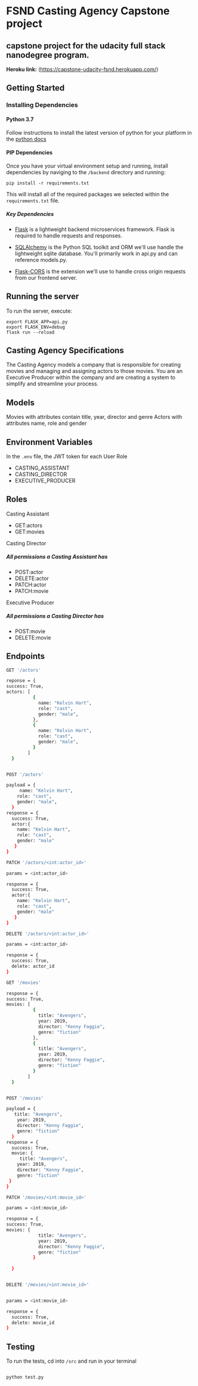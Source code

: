 # FSND Casting Agency Capstone project

## capstone project for the udacity full stack nanodegree program.

**Heroku link:** (https://capstone-udacity-fsnd.herokuapp.com/)

## Getting Started

### Installing Dependencies

#### Python 3.7

Follow instructions to install the latest version of python for your platform in the [python docs](https://docs.python.org/3/using/unix.html#getting-and-installing-the-latest-version-of-python)

#### PIP Dependencies

Once you have your virtual environment setup and running, install dependencies by naviging to the `/backend` directory and running:

```
pip install -r requirements.txt
```

This will install all of the required packages we selected within the `requirements.txt` file.

##### Key Dependencies

- [Flask](http://flask.pocoo.org/) is a lightweight backend microservices framework. Flask is required to handle requests and responses.

- [SQLAlchemy](https://www.sqlalchemy.org/) is the Python SQL toolkit and ORM we'll use handle the lightweight sqlite database. You'll primarily work in api.py and can reference models.py.

- [Flask-CORS](https://flask-cors.readthedocs.io/en/latest/#) is the extension we'll use to handle cross origin requests from our frontend server.

## Running the server

To run the server, execute:

```
export FLASK_APP=api.py
export FLASK_ENV=debug
flask run --reload
```


## Casting Agency Specifications

The Casting Agency models a company that is responsible for creating movies and managing and assigning actors to those movies. You are an Executive Producer within the company and are creating a system to simplify and streamline your process.

## Models

Movies with attributes contain title, year, director and genre
Actors with attributes name, role and gender

## Environment Variables

In the `.env` file, the JWT token for each User Role
- CASTING_ASSISTANT
- CASTING_DIRECTOR
- EXECUTIVE_PRODUCER

## Roles

Casting Assistant

- GET:actors
- GET:movies

Casting Director
#####  All permissions a Casting Assistant has
- POST:actor
- DELETE:actor
- PATCH:actor
- PATCH:movie

Executive Producer

##### All permissions a Casting Director has
- POST:movie
- DELETE:movie

## Endpoints

`````bash
GET '/actors'

reponse = {
success: True,
actors: [
          {
            name: "Kelvin Hart",
            role: "cast",
            gender: "male",
          },
          {
            name: "Kelvin Hart",
            role: "cast",
            gender: "male",
          }
        ]
  }


POST '/actors'

payload = {
     name: "Kelvin Hart",
    role: "cast",
    gender: "male",
  }
response = {
  success: True,
  actor:{  
    name: "Kelvin Hart",
    role: "cast",
    gender: "male"
   }
}

PATCH '/actors/<int:actor_id>'

params = <int:actor_id>

response = {
  success: True,
  actor:{  
    name: "Kelvin Hart",
    role: "cast",
    gender: "male"
   }
}

DELETE '/actors/<int:actor_id>'

params = <int:actor_id>

response = {
  success: True,
  delete: actor_id
}

GET '/movies'

response = {
success: True,
movies: [
          {
            title: "Avengers",
            year: 2019,
            director: "Kenny Faggie",
            genre: "fiction"
          },
          {   
            title: "Avengers",
            year: 2019,
            director: "Kenny Faggie",
            genre: "fiction"
          }
        ]
  }


POST '/movies'

payload = {
   title: "Avengers",
    year: 2019,
    director: "Kenny Faggie",
    genre: "fiction"
  }
response = {
  success: True,
  movie: {
     title: "Avengers",
    year: 2019,
    director: "Kenny Faggie",
    genre: "fiction"
 }
}

PATCH '/movies/<int:movie_id>'

params = <int:movie_id>

response = {
success: True,
movies: {   
            title: "Avengers",
            year: 2019,
            director: "Kenny Faggie",
            genre: "fiction"
          }
        
  }


DELETE '/movies/<int:movie_id>'


params = <int:movie_id>

response = {
  success: True,
  delete: movie_id
} 

`````
## Testing

To run the tests, cd into `/src` and run in your terminal

```bash

python test.py
`````
